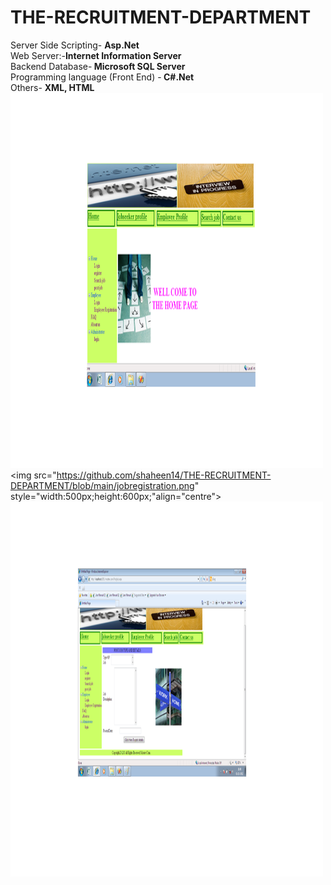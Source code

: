 # THE-RECRUITMENT-DEPARTMENT
 Server Side Scripting- <b> Asp.Net </b> <br>
 Web Server:-<b>Internet Information Server </b> <br>
 Backend Database-<b> Microsoft SQL Server </b> <br>
 Programming language (Front End) -<b> C#.Net </b> <br>
 Others- <b>XML, HTML </b> <br>
 <img src="https://github.com/shaheen14/THE-RECRUITMENT-DEPARTMENT/blob/main/index.png" style="width:500px;height:600px;" align="centre">
 <img src="https://github.com/shaheen14/THE-RECRUITMENT-DEPARTMENT/blob/main/jobregistration.png" style="width:500px;height:600px;"align="centre">
 <img src="https://github.com/shaheen14/THE-RECRUITMENT-DEPARTMENT/blob/main/postjob.png" style="width:500px;height:600px;" align="centre">
